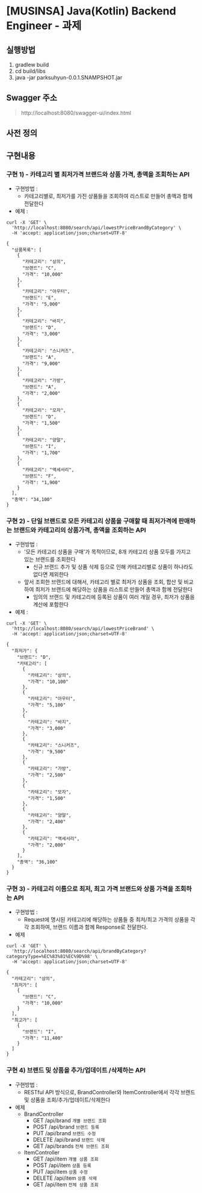 # [MUSINSA] Java(Kotlin) Backend Engineer - 과제

## 실행방법

1. gradlew build
2. cd build/libs
3. java -jar parksuhyun-0.0.1.SNAMPSHOT.jar

## Swagger 주소
> http://localhost:8080/swagger-ui/index.html

## 사전 정의


## 구현내용
### 구현 1) - 카테고리 별 최저가격 브랜드와 상품 가격, 총액을 조회하는 API
+ 구현방법 :
    + 카테고리별로, 최저가를 가진 상품들을 조회하여 리스트로 만들어 총액과 함께 전달한다
+ 예제 :
```
curl -X 'GET' \
  'http://localhost:8080/search/api/lowestPriceBrandByCategory' \
  -H 'accept: application/json;charset=UTF-8'
```
```
{
  "상품목록": [
    {
      "카테고리": "상의",
      "브랜드": "C",
      "가격": "10,000"
    },
    {
      "카테고리": "아우터",
      "브랜드": "E",
      "가격": "5,000"
    },
    {
      "카테고리": "바지",
      "브랜드": "D",
      "가격": "3,000"
    },
    {
      "카테고리": "스니커즈",
      "브랜드": "A",
      "가격": "9,000"
    },
    {
      "카테고리": "가방",
      "브랜드": "A",
      "가격": "2,000"
    },
    {
      "카테고리": "모자",
      "브랜드": "D",
      "가격": "1,500"
    },
    {
      "카테고리": "양말",
      "브랜드": "I",
      "가격": "1,700"
    },
    {
      "카테고리": "액세서리",
      "브랜드": "F",
      "가격": "1,900"
    }
  ],
  "총액": "34,100"
}
```
### 구현 2) - 단일 브랜드로 모든 카테고리 상품을 구매할 때 최저가격에 판매하는 브랜드와 카테고리의 상품가격, 총액을 조회하는 API
+ 구현방법 :
    + '모든 카테고리 상품을 구매'가 목적이므로, 8개 카테고리 상품 모두를 가지고 있는 브랜드를 조회한다
      + 신규 브랜드 추가 및 상품 삭제 등으로 인해 카테고리별로 상품이 하나라도 없다면 제외한다
    + 앞서 조회한 브랜드에 대해서, 카테고리 별로 최저가 상품을 조회, 합산 및 비교하여 최저가 브랜드에 해당하는 상품을 리스트로 만들어 총액과 함께 전달한다
      + 임의의 브랜드 및 카테고리에 등록된 상품이 여러 개일 경우, 최저가 상품을 계산에 포함한다
+ 예제 :
```
curl -X 'GET' \
  'http://localhost:8080/search/api/lowestPriceBrand' \
  -H 'accept: application/json;charset=UTF-8'
```
```
{
  "최저가": {
    "브랜드": "D",
    "카테고리": [
      {
        "카테고리": "상의",
        "가격": "10,100"
      },
      {
        "카테고리": "아우터",
        "가격": "5,100"
      },
      {
        "카테고리": "바지",
        "가격": "3,000"
      },
      {
        "카테고리": "스니커즈",
        "가격": "9,500"
      },
      {
        "카테고리": "가방",
        "가격": "2,500"
      },
      {
        "카테고리": "모자",
        "가격": "1,500"
      },
      {
        "카테고리": "양말",
        "가격": "2,400"
      },
      {
        "카테고리": "액세서리",
        "가격": "2,000"
      }
    ],
    "총액": "36,100"
  }
}
```
### 구현 3) - 카테고리 이름으로 최저, 최고 가격 브랜드와 상품 가격을 조회하는 API
+ 구현방법 :
    + Request에 명시된 카테고리에 해당하는 상품들 중 최저/최고 가격의 상품을 각각 조회하여, 브랜드 이름과 함께 Response로 전달한다.
+ 예제
```
curl -X 'GET' \
  'http://localhost:8080/search/api/brandByCategory?categoryType=%EC%83%81%EC%9D%98' \
  -H 'accept: application/json;charset=UTF-8'
```
```
{
  "카테고리": "상의",
  "최저가": [
    {
      "브랜드": "C",
      "가격": "10,000"
    }
  ],
  "최고가": [
    {
      "브랜드": "I",
      "가격": "11,400"
    }
  ]
}
```
### 구현 4) 브랜드 및 상품을 추가/업데이트 /삭제하는 API
+ 구현방법 :
    + RESTful API 방식으로, BrandController와 ItemController에서 각각 브랜드 및 상품을 조회/추가/업데이트/삭제한다
+ 예제
  + BrandController
    + GET /api/brand ```개별 브랜드 조회```
    + POST /api/brand ```브랜드 등록```
    + PUT /api/brand ```브랜드 수정```
    + DELETE /api/brand ```브랜드 삭제```
    + GET /api/brands ```전체 브랜드 조회```
  + ItemController
    + GET /api/item ```개별 상품 조회```
    + POST /api/item ```상품 등록```
    + PUT /api/item ```상품 수정```
    + DELETE /api/item ```상품 삭제```
    + GET /api/item ```전체 상품 조회```